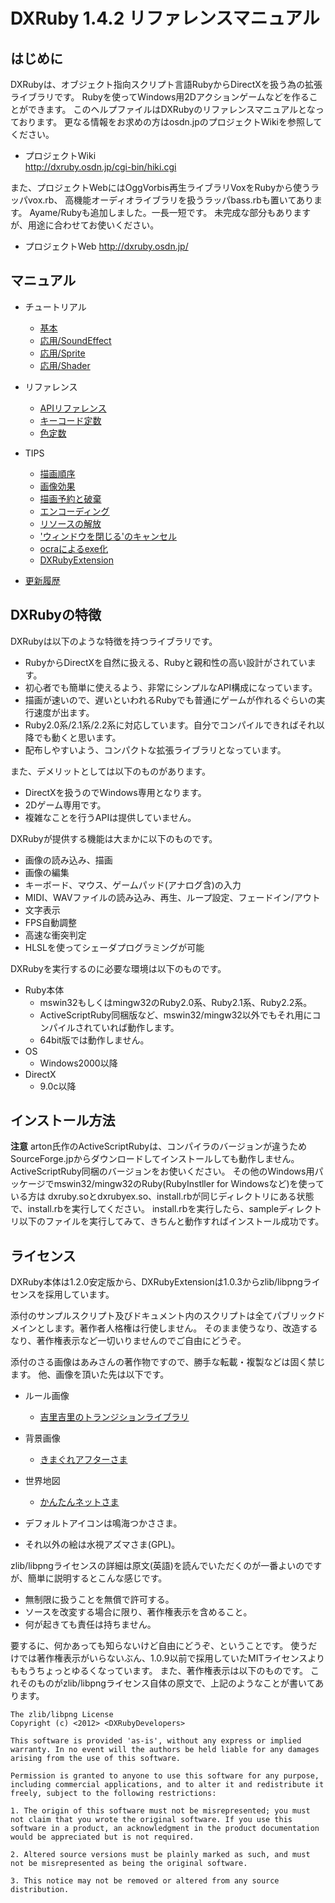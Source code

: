 # DXRuby 1.4.2 リファレンスマニュアル
## はじめに
DXRubyは、オブジェクト指向スクリプト言語RubyからDirectXを扱う為の拡張ライブラリです。
Rubyを使ってWindows用2Dアクションゲームなどを作ることができます。
このヘルプファイルはDXRubyのリファレンスマニュアルとなっております。
更なる情報をお求めの方はosdn.jpのプロジェクトWikiを参照してください。

* プロジェクトWiki  
  <http://dxruby.osdn.jp/cgi-bin/hiki.cgi>

また、プロジェクトWebにはOggVorbis再生ライブラリVoxをRubyから使うラッパvox.rb、
高機能オーディオライブラリを扱うラッパbass.rbも置いてあります。
Ayame/Rubyも追加しました。一長一短です。
未完成な部分もありますが、用途に合わせてお使いください。

* プロジェクトWeb
  <http://dxruby.osdn.jp/>


## マニュアル

* チュートリアル
  * [基本](tutorial/basic.md)
  * [応用/SoundEffect](tutorial/soundeffect.md)
  * [応用/Sprite](tutorial/sprite.md)
  * [応用/Shader](tutorial/shader.md)

* リファレンス
  * [APIリファレンス](api/index.md)
  * [キーコード定数](api/constant_keycode.md)
  * [色定数](api/constant_color.md)

* TIPS
  * [描画順序](tips/zindex.md)
  * [画像効果](tips/draw_effects.md)
  * [描画予約と破棄](tips/draw_reservation.md)
  * [エンコーディング](tips/encoding.md)
  * [リソースの解放](tips/release_resources.md)
  * ['ウィンドウを閉じる'のキャンセル](tips/cancel_window_closing.md)
  * [ocraによるexe化](tips/ocra.md)
  * [DXRubyExtension](tips/dxruby_extension.md)

* [更新履歴](CHANGELOG.md)


## DXRubyの特徴
DXRubyは以下のような特徴を持つライブラリです。

* RubyからDirectXを自然に扱える、Rubyと親和性の高い設計がされています。
* 初心者でも簡単に使えるよう、非常にシンプルなAPI構成になっています。
* 描画が速いので、遅いといわれるRubyでも普通にゲームが作れるぐらいの実行速度が出ます。
* Ruby2.0系/2.1系/2.2系に対応しています。自分でコンパイルできればそれ以降でも動くと思います。
* 配布しやすいよう、コンパクトな拡張ライブラリとなっています。

また、デメリットとしては以下のものがあります。

* DirectXを扱うのでWindows専用となります。
* 2Dゲーム専用です。
* 複雑なことを行うAPIは提供していません。

DXRubyが提供する機能は大まかに以下のものです。

* 画像の読み込み、描画
* 画像の編集
* キーボード、マウス、ゲームパッド(アナログ含)の入力
* MIDI、WAVファイルの読み込み、再生、ループ設定、フェードイン/アウト
* 文字表示
* FPS自動調整
* 高速な衝突判定
* HLSLを使ってシェーダプログラミングが可能

DXRubyを実行するのに必要な環境は以下のものです。

* Ruby本体
  * mswin32もしくはmingw32のRuby2.0系、Ruby2.1系、Ruby2.2系。
  * ActiveScriptRuby同梱版など、mswin32/mingw32以外でもそれ用にコンパイルされていれば動作します。
  * 64bit版では動作しません。
* OS
  * Windows2000以降
* DirectX
  * 9.0c以降


## インストール方法
**注意**
arton氏作のActiveScriptRubyは、コンパイラのバージョンが違うためSourceForge.jpからダウンロードしてインストールしても動作しません。
ActiveScriptRuby同梱のバージョンをお使いください。
その他のWindows用パッケージでmswin32/mingw32のRuby(RubyInstller for Windowsなど)を使っている方は
dxruby.soとdxrubyex.so、install.rbが同じディレクトリにある状態で、install.rbを実行してください。
install.rbを実行したら、sampleディレクトリ以下のファイルを実行してみて、きちんと動作すればインストール成功です。


## ライセンス
DXRuby本体は1.2.0安定版から、DXRubyExtensionは1.0.3からzlib/libpngライセンスを採用しています。

添付のサンプルスクリプト及びドキュメント内のスクリプトは全てパブリックドメインとします。著作者人格権は行使しません。
そのまま使うなり、改造するなり、著作権表示など一切いりませんのでご自由にどうぞ。

添付のさる画像はあみさんの著作物ですので、勝手な転載・複製などは固く禁じます。
他、画像を頂いた先は以下です。

* ルール画像
  * [吉里吉里のトランジションライブラリ](http://kikyou.info/tvp/)

* 背景画像
  * [きまぐれアフターさま](http://gakaiblog.at.webry.info/)

* 世界地図
  * [かんたんネットさま](http://kantan-net.main.jp/worldmap/)

* デフォルトアイコンは鳴海つかささま。

* それ以外の絵は水視アズマさま(GPL)。

zlib/libpngライセンスの詳細は原文(英語)を読んでいただくのが一番よいのですが、簡単に説明するとこんな感じです。

* 無制限に扱うことを無償で許可する。
* ソースを改変する場合に限り、著作権表示を含めること。
* 何が起きても責任は持ちません。

要するに、何かあっても知らないけど自由にどうぞ、ということです。
使うだけでは著作権表示がいらないぶん、1.0.9以前で採用していたMITライセンスよりももうちょっとゆるくなっています。
また、著作権表示は以下のものです。
これそのものがzlib/libpngライセンス自体の原文で、上記のようなことが書いてあります。

```
The zlib/libpng License
Copyright (c) <2012> <DXRubyDevelopers>

This software is provided 'as-is', without any express or implied warranty. In no event will the authors be held liable for any damages arising from the use of this software.

Permission is granted to anyone to use this software for any purpose, including commercial applications, and to alter it and redistribute it freely, subject to the following restrictions:

1. The origin of this software must not be misrepresented; you must not claim that you wrote the original software. If you use this software in a product, an acknowledgment in the product documentation would be appreciated but is not required.

2. Altered source versions must be plainly marked as such, and must not be misrepresented as being the original software.

3. This notice may not be removed or altered from any source distribution.
```

